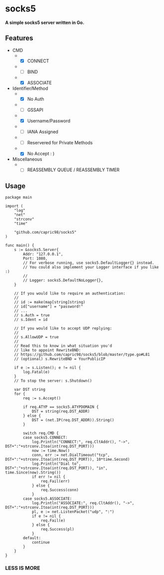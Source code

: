 # socks5

**A simple socks5 server written in Go.**

## Features
* CMD
  * - [x] CONNECT
  * - [ ] BIND
  * - [x] ASSOCIATE
* Identifier/Method
  * - [x] No Auth
  * - [ ] GSSAPI
  * - [x] Username/Password
  * - [ ] IANA Assigned
  * - [ ] Reservered for Private Methods
  * - [x] No Accept : )
* Miscellaneous
  * - [ ] REASSEMBLY QUEUE / REASSEMBLY TIMER

## Usage
```golang
package main

import (
	"log"
	"net"
	"strconv"
	"time"

	"github.com/capric98/socks5"
)

func main() {
	s := &socks5.Server{
		Addr: "127.0.0.1",
		Port: 1080,
		// For verbose running, use socks5.DefaultLogger{} instead.
		// You could also implement your Logger interface if you like :)
		//
		// Logger: socks5.DefaultNoLogger{},
	}

	// If you would like to require an authentication:
	//
	// id := make(map[string]string)
	// id["username"] = "password!"
	// ...
	// s.Auth = true
	// s.Ident = id

	// If you would like to accept UDP replying:
	//
	// s.AllowUDP = true
	//
	// Read this to know in what situation you'd
	// like to appoint RewriteBND:
	// https://github.com/capric98/socks5/blob/master/type.go#L81
	// (optional) s.RewriteBND = YourPublicIP

	if e := s.Listen(); e != nil {
		log.Fatal(e)
	}
	// To stop the server: s.Shutdown()

	var DST string
	for {
		req := s.Accept()

		if req.ATYP == socks5.ATYPDOMAIN {
			DST = string(req.DST_ADDR)
		} else {
			DST = (net.IP(req.DST_ADDR)).String()
		}

		switch req.CMD {
		case socks5.CONNECT:
			log.Println("CONNECT:", req.CltAddr(), "->", DST+":"+strconv.Itoa(int(req.DST_PORT)))
			now := time.Now()
			conn, err := net.DialTimeout("tcp", DST+":"+strconv.Itoa(int(req.DST_PORT)), 10*time.Second)
			log.Println("Dial to", DST+":"+strconv.Itoa(int(req.DST_PORT)), "in", time.Since(now).String())
			if err != nil {
				req.Fail(err)
			} else {
				req.Success(conn)
			}
		case socks5.ASSOCIATE:
			log.Println("ASSOCIATE:", req.CltAddr(), "->", DST+":"+strconv.Itoa(int(req.DST_PORT)))
			pl, e := net.ListenPacket("udp", ":")
			if e != nil {
				req.Fail(e)
			} else {
				req.Success(pl)
			}
		default:
			continue
		}
	}
}
```

### LESS IS MORE